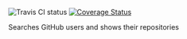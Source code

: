 ![Travis CI status](https://travis-ci.com/vatosarmat/gh-probe.svg?branch=master)
[![Coverage Status](https://coveralls.io/repos/github/vatosarmat/gh-probe/badge.svg?branch=master)](https://coveralls.io/github/vatosarmat/gh-probe?branch=master)

Searches GitHub users and shows their repositories
